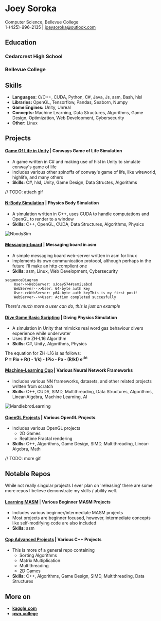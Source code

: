 # Joey Soroka
Computer Science, Bellevue College
<br>
1-(425)-996-2135 | joeysoroka@outlook.com

## Education
### Cedarcrest High School

### Bellevue College

## Skills
* **Languages:** C/C++, CUDA, Python, C#, Java, Js, asm, Bash, hlsl
* **Libraries:** OpenGL, Tensorflow, Pandas, Seaborn, Numpy
* **Game Engines:** Unity, Unreal
* **Concepts:** Machine Learning, Data Structures, Algorithms, Game Design, Optimization, Web Development, Cybersecurity
* **Other:** Linux

## Projects
#### [Game Of Life in Unity](https://github.com/Joey574/GameOfLifeInUnity) | **Conways Game of Life Simulation**
* A game written in C# and making use of hlsl in Unity to simulate conway's game of life
* Includes various other spinoffs of conway's game of life, like wireworld, highlife, and many others
* **Skills:** C#, hlsl, Unity, Game Design, Data Structes, Algorithms

// TODO: attach gif

#### [N-Body Simulation](https://github.com/Joey574/NBodySimulation) | **Physics Body Simulation**
* A simulation written in C++, uses CUDA to handle computations and OpenGL to render to a window
* **Skills:** C++, OpenGL, CUDA, Data Structures, Algorithms, Physics

![NbodySim](https://github.com/Joey574/Demos/blob/main/NbodySimulation/gifs/nbodysim6gif.gif)

#### [Messaging-board](https://github.com/Joey574/Messaging-Board) | **Messaging board in asm**
* A simple messaging board web-server written in asm for linux
* Implements its own communication protocol, although perhaps in the future I'll make an http complient one
*  **Skills:** asm, Linux, Web Development, Cybersecurity

``` mermaid
sequenceDiagram
    User->>WebServer: sJoey574#semi;abcd
    WebServer-->>User: 64-byte auth key
    User->>WebServer: p64-byte auth keyThis is my first post!
    WebServer-->>User: Action completed succesfully
```
*There's much more a user can do, this is just an example*

#### [Dive Game Basic Scripting](https://github.com/Joey574/DiveGameBasicScripting) | **Diving Physics Simulation**
* A simulation in Unity that mimicks real word gas behaviour divers experience while underwater
* Uses the ZH-L16 Algorithm
* **Skills:** C#, Unity, Algorithms, Physics

The equation for ZH-L16 is as follows:
<br>
**P = Pio + R(t - 1/k) - (Pio - Po - (R/k)) e<sup>-kt</sup>**

#### [Machine-Learning Cpp](https://github.com/Joey574/MachineLearningCpp) | **Various Neural Network Frameworks**
* Includes various NN frameworks, datasets, and other related projects written from scratch
*  **Skills:** C++, CUDA, SIMD, Multithreading, Data Structures, Algorithms, Linear-Algebra, Machine Learning, AI

![MandlebrotLearning](https://github.com/Joey574/Demos/blob/main/MachineLearningCpp/gifs/35lossy_mandlebrot_learning_transparency.gif)

#### [OpenGL Projects](https://github.com/Joey574/OpenglProjects) | **Various OpenGL Projects**
* Includes various OpenGL projects
  * 2D Games
  * Realtime Fractal rendering
*  **Skills:** C++, Algorithms, Game Design, SIMD, Multithreading, Linear-Algebra, Math

// TODO: more gif

## Notable Repos
While not really singular projects I ever plan on 'releasing' there are some more repos I believe demonstrate my skills / ability well.

#### [Learning MASM](https://github.com/Joey574/LearningMASM) | **Various Beginner MASM Projects**
* Includes various beginner/intermediate MASM projects
* Most projects are beginner focused, however, intermediate concepts like self-modifying code are also included
*  **Skills:** asm

#### [Cpp Advanced Projects](https://github.com/Joey574/Cpp-Advanced-Projects) | **Various C++ Projects**
* This is more of a general repo containing
  * Sorting Algorithms
  * Matrix Multiplication
  * Multithreading
  * 2D Games
* **Skills:** C++, Algorithms, Game Design, SIMD, Multithreading, Data Structures

## More on
* **[kaggle.com](https://www.kaggle.com/joeyleesoroka)**
* **[pwn.college](https://pwn.college/hacker/78956)**
